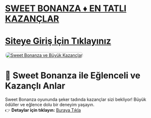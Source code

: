 #  <a href="https://t.me/+7FPuamFhL5E1YTBk">SWEET BONANZA ♦️ EN TATLI KAZANÇLAR</a>
#  <a href="https://t.me/+7FPuamFhL5E1YTBk">Siteye Giriş İçin Tıklayınız</a>

<meta charset="UTF-8">
    <meta name="viewport" content="width=device-width, initial-scale=1.0">
</head>
<body>

<a href="https://resimlink.com/QnGsr_UB0" title="Sweet Bonanza">
    <img src="https://r.resimlink.com/QnGsr_UB0.jpg" alt="Sweet Bonanza ve Büyük Kazançlar" style="max-width: 100%; border: 2px solid #ddd; border-radius: 10px;">
</a>

# 🍭 Sweet Bonanza ile Eğlenceli ve Kazançlı Anlar  

Sweet Bonanza oyununda şeker tadında kazançlar sizi bekliyor! Büyük ödüller ve eğlence dolu bir deneyim yaşayın.  
👉 **Detaylar için tıklayın:** [Buraya Tıkla](https://t.me/+7FPuamFhL5E1YTBk)  

<meta name="description" content="Sweet Bonanza ile büyük kazançlar ve eğlence dolu bir oyun deneyimi. Hemen tıklayın ve kazanın!">
